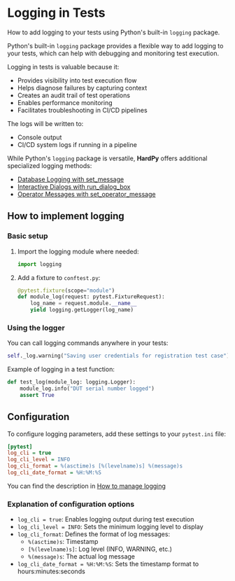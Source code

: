 # Logging in Tests

How to add logging to your tests using Python's built-in `logging` package.

Python's built-in `logging` package provides a flexible way to add logging to your tests, which can help with debugging and monitoring test execution.

Logging in tests is valuable because it:

- Provides visibility into test execution flow
- Helps diagnose failures by capturing context
- Creates an audit trail of test operations
- Enables performance monitoring
- Facilitates troubleshooting in CI/CD pipelines

The logs will be written to:

- Console output
- CI/CD system logs if running in a pipeline

While Python's `logging` package is versatile, **HardPy** offers additional specialized logging methods:

- [Database Logging with set_message](./../features/features.md/#database-logging-with-set_message)
- [Interactive Dialogs with run_dialog_box](./../features/features.md/#interactive-dialogs-with-run_dialog_box) 
- [Operator Messages with set_operator_message](./../features/features.md/#operator-messages-with-set_operator_message)

## How to implement logging

### Basic setup

1. Import the logging module where needed:

    ```python
    import logging
    ```

2. Add a fixture to `conftest.py`:

    ```python
    @pytest.fixture(scope="module")
    def module_log(request: pytest.FixtureRequest):
        log_name = request.module.__name__
        yield logging.getLogger(log_name)
    ```

### Using the logger

You can call logging commands anywhere in your tests:

```python
self._log.warning("Saving user credentials for registration test case")
```

Example of logging in a test function:

```python
def test_log(module_log: logging.Logger):
    module_log.info("DUT serial number logged")
    assert True
```

## Configuration

To configure logging parameters, add these settings to your `pytest.ini` file:

```ini
[pytest]
log_cli = true
log_cli_level = INFO
log_cli_format = %(asctime)s [%(levelname)s] %(message)s
log_cli_date_format = %H:%M:%S
```

You can find the description in [How to manage logging](https://docs.pytest.org/en/latest/how-to/logging.html)

### Explanation of configuration options

- `log_cli = true`: Enables logging output during test execution
- `log_cli_level = INFO`: Sets the minimum logging level to display
- `log_cli_format`: Defines the format of log messages:
  - `%(asctime)s`: Timestamp
  - `[%(levelname)s]`: Log level (INFO, WARNING, etc.)
  - `%(message)s`: The actual log message
- `log_cli_date_format = %H:%M:%S`: Sets the timestamp format to hours:minutes:seconds
